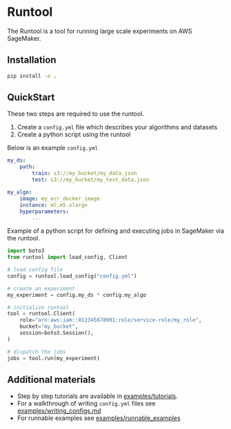 # Runtool
The Runtool is a tool for running large scale experiments on AWS SageMaker. 

## Installation
```bash
pip install -e .
```

## QuickStart

These two steps are required to use the runtool.

1. Create a `config.yml` file which describes your algorithms and datasets
2. Create a python script using the runtool

Below is an example `config.yml`

```yaml
my_ds:
    path:
        train: s3://my_bucket/my_data.json
        test: s3://my_bucket/my_test_data.json

my_algo:
    image: my_ecr_docker_image
    instance: ml.m5.xlarge
    hyperparameters:
        ...
```

Example of a python script for defining and executing jobs in SageMaker via the runtool.

```python
import boto3
from runtool import load_config, Client

# load config file
config = runtool.load_config("config.yml")

# create an experiment
my_experiment = config.my_ds * config.my_algo

# initialize runtool
tool = runtool.Client(
    role="arn:aws:iam::012345678901:role/service-role/my_role",
    bucket="my_bucket",
    session=boto3.Session(),
)

# dispatch the jobs
jobs = tool.run(my_experiment)
```

## Additional materials

* Step by step tutorials are available in [examples/tutorials](examples/tutorials). 
* For a walkthrough of writing `config.yml` files see [examples/writing_configs.md](examples/writing_configs.md)
* For runnable examples see [examples/runnable_examples](examples/runnable_examples)
